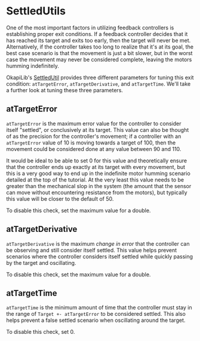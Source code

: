 SettledUtils
============

One of the most important factors in utilizing feedback controllers is
establishing proper exit conditions. If a feedback controller decides
that it has reached its target and exits too early, then the target will
never be met. Alternatively, if the controller takes too long to realize
that it's at its goal, the best case scenario is that the movement is
just a bit slower, but in the worst case the movement may never be
considered complete, leaving the motors humming indefinitely.

OkapiLib's [SettledUtil](../../api/control/util/settled-util.html)
provides three different parameters for tuning this exit condition:
`atTargetError`, `atTargetDerivative`, and `atTargetTime`. We'll take a
further look at tuning these three parameters.

atTargetError
-------------

`atTargetError` is the maximum error value for the controller to
consider itself \"settled\", or conclusively at its target. This value
can also be thought of as the precision for the controller's movement;
if a controller with an `atTargetError` value of 10 is moving towards a
target of 100, then the movement could be considered done at any value
between 90 and 110.

It would be ideal to be able to set 0 for this value and theoretically
ensure that the controller ends up exactly at its target with every
movement, but this is a very good way to end up in the indefinite motor
humming scenario detailed at the top of the tutorial. At the very least
this value needs to be greater than the mechanical slop in the system
(the amount that the sensor can move without encountering resistance
from the motors), but typically this value will be closer to the default
of 50.

To disable this check, set the maximum value for a double.

atTargetDerivative
------------------

`atTargetDerivative` is the maximum *change in error* that the
controller can be observing and still consider itself settled. This
value helps prevent scenarios where the controller considers itself
settled while quickly passing by the target and oscillating.

To disable this check, set the maximum value for a double.

atTargetTime
------------

`atTargetTime` is the minimum amount of time that the controller must
stay in the range of `Target +- atTargetError` to be considered settled.
This also helps prevent a false settled scenario when oscillating around
the target.

To disable this check, set 0.
